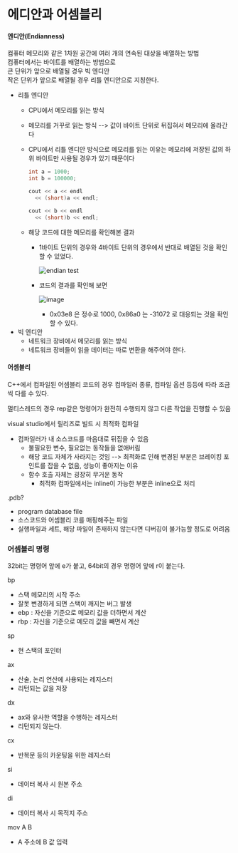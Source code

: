 # 에디안과 어셈블리

#### 엔디안\(Endianness\)

컴퓨터 메모리와 같은 1차원 공간에 여러 개의 연속된 대상을 배열하는 방법  
컴퓨터에서는 바이트를 배열하는 방법으로  
큰 단위가 앞으로 배열될 경우 빅 엔디안  
작은 단위가 앞으로 배열될 경우 리틀 엔디안으로 지칭한다.

* 리틀 엔디안
  * CPU에서 메모리를 읽는 방식
  * 메모리를 거꾸로 읽는 방식 --&gt; 값이 바이트 단위로 뒤집혀서 메모리에 올라간다
  * CPU에서 리틀 엔디안 방식으로 메모리를 읽는 이유는 메모리에 저장된 값의 하위 바이트만 사용될 경우가 있기 때문이다

    ```cpp
    int a = 1000;
    int b = 100000;

    cout << a << endl
      << (short)a << endl;

    cout << b << endl
      << (short)b << endl;
    ```

  * 해당 코드에 대한 메모리를 확인해본 결과

    * 1바이트 단위의 경우와 4바이트 단위의 경우에서 반대로 배열된 것을 확인할 수 있었다.

      ![endian test](https://user-images.githubusercontent.com/29733789/111101700-ccee8a00-858d-11eb-86cd-3920a7a37eac.png)

    * 코드의 결과를 확인해 보면

      ![image](https://user-images.githubusercontent.com/29733789/111101965-5605c100-858e-11eb-8186-c64f3ac073b5.png)

      * 0x03e8 은 정수로 1000, 0x86a0 는 -31072 로 대응되는 것을 확인할 수 있다.
* 빅 엔디안
  * 네트워크 장비에서 메모리를 읽는 방식
  * 네트워크 장비들이 읽을 데이터는 따로 변환을 해주어야 한다.



#### 어셈블리

C++에서 컴파일된 어셈블리 코드의 경우 컴파일러 종류, 컴파일 옵션 등등에 따라 조금씩 다를 수 있다.

멀티스레드의 경우 rep같은 명령어가 완전히 수행되지 않고 다른 작업을 진행할 수 있음

visual studio에서 릴리즈로 빌드 시 최적화 컴파일

* 컴파일러가 내 소스코드를 마음대로 뒤집을 수 있음
  * 불필요한 변수, 필요없는 동작들을 없애버림
  * 해당 코드 자체가 사라지는 것임 --&gt; 최적화로 인해 변경된 부분은 브레이킹 포인트를 잡을 수 없음, 성능이 좋아지는 이유
  * 함수 호출 자체는 굉장히 무거운 동작
    * 최적화 컴파일에서는 inline이 가능한 부분은 inline으로 처리

.pdb?

* program database file
* 소스코드와 어셈블리 코를 매핑해주는 파일
* 실행파일과 세트, 해당 파일이 존재하지 않는다면 디버깅이 불가능할 정도로 어려움



### 어셈블리 명령

32bit는 명령어 앞에 e가 붙고, 64bit의 경우 명령어 앞에 r이 붙는다.

bp

* 스택 메모리의 시작 주소
* 잘못 변경하게 되면 스택이 깨지는 버그 발생
* ebp : 자신을 기준으로 메모리 값을 더하면서 계산
* rbp : 자신을 기준으로 메모리 값을 빼면서 계산

sp

* 현 스택의 포인터

ax

* 산술, 논리 연산에 사용되는 레지스터
* 리턴되는 값을 저장

dx

* ax와 유사한 역할을 수행하는 레지스터
* 리턴되지 않는다.

cx

* 반복문 등의 카운팅을 위한 레지스터

si

* 데이터 복사 시 원본 주소

di

* 데이터 복사 시 목적지 주소

mov A B

* A 주소에 B 값 입력

